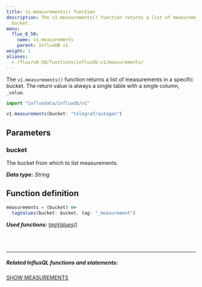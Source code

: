 ```yaml
---
title: v1.measurements() function
description: The v1.measurements() function returns a list of measurements in a specific
  bucket.
menu:
  flux_0_50:
    name: v1.measurements
    parent: InfluxDB v1
weight: 1
aliases:
  - /flux/v0.50/functions/influxdb-v1/measurements/
---
```


The `v1.measurements()` function returns a list of measurements in a specific bucket.
The return value is always a single table with a single column, `_value`.

```js
import "influxdata/influxdb/v1"

v1.measurements(bucket: "telegraf/autogen")
```

## Parameters

### bucket
The bucket from which to list measurements.

_**Data type:** String_

## Function definition
```js
measurements = (bucket) =>
  tagValues(bucket: bucket, tag: "_measurement")
```

_**Used functions:**
[tagValues()](/flux/v0.50/stdlib/influxdb-v1/tagvalues)_

<hr style="margin-top:4rem"/>

##### Related InfluxQL functions and statements:
[SHOW MEASUREMENTS](/influxdb/latest/query_language/schema_exploration#show-measurements)
